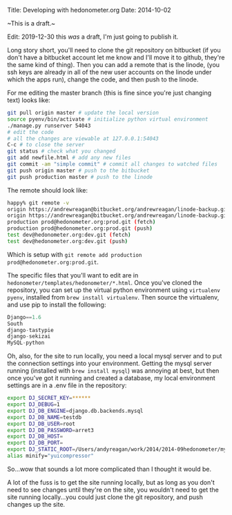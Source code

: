 Title: Developing with hedonometer.org
Date: 2014-10-02

~This is a draft.~

Edit: 2019-12-30 this _was_ a draft, I'm just going to publish it.

Long story short, you'll need to clone the git repository on bitbucket (if you don't have a bitbucket account let me know and I'll move it to github, they're the same kind of thing).
Then you can add a remote that is the linode, (you ssh keys are already in all of the new user accounts on the linode under which the apps run), change the code, and then push to the linode.

For me editing the master branch (this is fine since you're just changing text) looks like:

```bash
git pull origin master # update the local version
source pyenv/bin/activate # initialize python virtual environment
./manage.py runserver 54043
# edit the code
# all the changes are viewable at 127.0.0.1:54043
C-c # to close the server
git status # check what you changed
git add newfile.html # add any new files
git commit -am "simple commit" # commit all changes to watched files
git push origin master # push to the bitbucket
git push production master # push to the linode
```

The remote should look like:

```bash
happy% git remote -v
origin https://andrewreagan@bitbucket.org/andrewreagan/linode-backup.git (fetch)
origin https://andrewreagan@bitbucket.org/andrewreagan/linode-backup.git (push)
production prod@hedonometer.org:prod.git (fetch)
production prod@hedonometer.org:prod.git (push)
test dev@hedonometer.org:dev.git (fetch)
test dev@hedonometer.org:dev.git (push)
```

Which is setup with `git remote add production prod@hedonometer.org:prod.git`.

The specific files that you'll want to edit are in `hedonometer/templates/hedonometer/*.html`.
Once you've cloned the repository, you can set up the virtual python environment using `virtualenv pyenv`, installed from `brew install virtualenv`. Then source the virtualenv, and use pip to install the following:

```python
Django==1.6
South
django-tastypie
django-sekizai
MySQL-python
```

Oh, also, for the site to run locally, you need a local mysql server and to put the connection settings into your environment. Getting the mysql server running (installed with `brew install mysql`) was annoying at best, but then once you've got it running and created a database, my local environment settings are in a .env file in the repository:

```bash
export DJ_SECRET_KEY=******
export DJ_DEBUG=1
export DJ_DB_ENGINE=django.db.backends.mysql
export DJ_DB_NAME=testdb
export DJ_DB_USER=root
export DJ_DB_PASSWORD=arret3
export DJ_DB_HOST=
export DJ_DB_PORT=
export DJ_STATIC_ROOT=/Users/andyreagan/work/2014/2014-09hedonometer/mysite/static
alias minify="yuicompressor"
```

So...wow that sounds a lot more complicated than I thought it would be.

A lot of the fuss is to get the site running locally, but as long as you don't need to see changes until they're on the site, you wouldn't need to get the site running locally...you could just clone the git repository, and push changes up the site.
